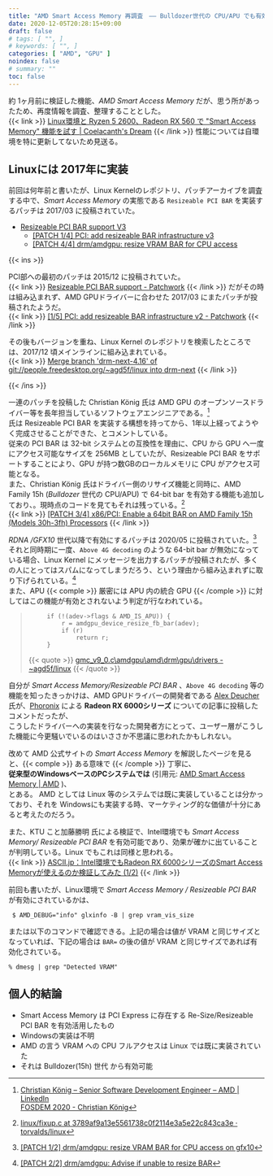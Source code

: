 ```yaml
---
title: "AMD Smart Access Memory 再調査　―― Bulldozer世代の CPU/APU でも有効可能"
date: 2020-12-05T20:28:15+09:00
draft: false
# tags: [ "", ]
# keywords: [ "", ]
categories: [ "AMD", "GPU" ]
noindex: false
# summary: ""
toc: false
---
```


約 1ヶ月前に検証した機能、*AMD Smart Access Memory* だが、思う所があったため、再度情報を調査、整理することとした。  
{{< link >}} [Linux環境と Ryzen 5 2600、Radeon RX 560 で "Smart Access Memory" 機能を試す | Coelacanth's Dream](/posts/2020/11/05/linux-amd-smart-access-memory/) {{< /link >}}
性能については自環境を特に更新してないため見送る。  

## Linuxには 2017年に実装

前回は何年前と書いたが、Linux Kernelのレポジトリ、パッチアーカイブを調査する中で、*Smart Access Memory* の実態である `Resizeable PCI BAR` を実装するパッチは 2017/03 に投稿されていた。  

 * [Resizeable PCI BAR support V3](https://lists.freedesktop.org/archives/amd-gfx/2017-March/006316.html)
    * [[PATCH 1/4] PCI: add resizeable BAR infrastructure v3](https://lists.freedesktop.org/archives/amd-gfx/2017-March/006319.html)
    * [[PATCH 4/4] drm/amdgpu: resize VRAM BAR for CPU access](https://lists.freedesktop.org/archives/amd-gfx/2017-March/006320.html)

{{< ins >}}

PCI部への最初のパッチは 2015/12 に投稿されていた。  
{{< link >}} [Resizeable PCI BAR support - Patchwork](https://patchwork.kernel.org/project/linux-pci/patch/5662C61F.50303@amd.com/) {{< /link >}}
だがその時は組み込まれず、AMD GPUドライバーに合わせた 2017/03 にまたパッチが投稿されたようだ。  
{{< link >}} [[1/5] PCI: add resizeable BAR infrastructure v2 - Patchwork](https://patchwork.kernel.org/project/linux-pci/patch/1488800428-2854-1-git-send-email-deathsimple@vodafone.de/) {{< /link >}}

その後もバージョンを重ね、Linux Kernel のレポジトリを検索したところでは、2017/12 頃メインラインに組み込まれている。  
{{< link >}} [Merge branch 'drm-next-4.16' of git://people.freedesktop.org/~agd5f/linux into drm-next](https://git.kernel.org/pub/scm/linux/kernel/git/torvalds/linux.git/commit/?h=v5.10-rc6&id=9c606cd4117a3c45e04a6616b1a0dbeb18eeee62) {{< /link >}}

{{< /ins >}}

一連のパッチを投稿した Christian König 氏は AMD GPU のオープンソースドライバー等を長年担当しているソフトウェアエンジニアである。[^christian]  
氏は Resizeable PCI BAR を実装する構想を持ってから、1年以上経ってようやく完成させることができた、とコメントしている。  
従来の PCI BAR は 32-bit システムとの互換性を理由に、CPU から GPU へ一度にアクセス可能なサイズを 256MB としていたが、Resizeable PCI BAR をサポートすることにより、GPU が持つ数GBのローカルメモリに CPU がアクセス可能となる。  
また、Christian König 氏はドライバー側のリサイズ機能と同時に、AMD Family 15h (*Bulldozer* 世代の CPU/APU) で 64-bit bar を有効する機能も追加しており、。現時点のコードを見てもそれは残っている。[^fam15h-large-bar]  
{{< link >}} [[PATCH 3/4] x86/PCI: Enable a 64bit BAR on AMD Family 15h (Models 30h-3fh) Processors](https://lists.freedesktop.org/archives/amd-gfx/2017-March/006318.html) {{< /link >}}

[^christian]: [Christian König – Senior Software Development Engineer – AMD | LinkedIn](https://de.linkedin.com/in/christian-k%C3%B6nig-35b7bbaa)<br> [FOSDEM 2020 - Christian König](https://archive.fosdem.org/2020/schedule/speaker/christian_konig/)
[^fam15h-large-bar]: [linux/fixup.c at 3789af9a13e5561738c0f2114e3a5e22c843ca3e · torvalds/linux](https://github.com/torvalds/linux/blob/3789af9a13e5561738c0f2114e3a5e22c843ca3e/arch/x86/pci/fixup.c#L684)


*RDNA /GFX10* 世代以降で有効にするパッチは 2020/05 に投稿されていた。[^gfx10-large-bar]  
それと同時期に一度、`Above 4G decoding` のような 64-bit bar が無効になっている場合、Linux Kernel にメッセージを出力するパッチが投稿されたが、多くの人にとってはスパムになってしまうだろう、という理由から組み込まれずに取り下げられている。[^drop]  
また、APU {{< comple >}} 厳密には APU 内の統合 GPU {{< /comple >}} に対してはこの機能が有効とされないよう判定が行なわれている。  

 >        	if (!(adev->flags & AMD_IS_APU)) {
 >        		r = amdgpu_device_resize_fb_bar(adev);
 >        		if (r)
 >        			return r;
 >        	}
 >
 > {{< quote >}} [gmc_v9_0.c\amdgpu\amd\drm\gpu\drivers - ~agd5f/linux](https://cgit.freedesktop.org/~agd5f/linux/tree/drivers/gpu/drm/amd/amdgpu/gmc_v9_0.c?h=amd-staging-drm-next&id=187453ff5924a98042fe2a5fb8aeacf51892d545#n1246) {{< /quote >}}

[^gfx10-large-bar]: [[PATCH 1/2] drm/amdgpu: resize VRAM BAR for CPU access on gfx10](https://lists.freedesktop.org/archives/amd-gfx/2020-May/049749.html)
[^drop]: [[PATCH 2/2] drm/amdgpu: Advise if unable to resize BAR](https://lists.freedesktop.org/archives/amd-gfx/2020-May/049752.html)

自分が *Smart Access Memory/Resizeable PCI BAR* 、`Above 4G decoding` 等の機能を知ったきっかけは、AMD GPUドライバーの開発者である [Alex Deucher](https://gitlab.freedesktop.org/agd5f) 氏が、[Phoronix](https://www.phoronix.com/scan.php?page=home) による **Radeon RX 6000シリーズ** についての記事に投稿したコメントだったが、  
こうしたドライバーへの実装を行なった開発者方にとって、ユーザー層がこうした機能に今更騒いでいるのはいささか不思議に思われたかもしれない。  

改めて AMD 公式サイトの *Smart Access Memory* を解説したページを見ると、{{< comple >}} ある意味で {{< /comple >}} 丁寧に、  
**従来型のWindowsベースのPCシステムでは** (引用元: [AMD Smart Access Memory | AMD](https://www.amd.com/ja/technologies/smart-access-memory) )、  
とある。 AMD としては Linux 等のシステムでは既に実装していることは分かっており、それを Windowsにも実装する時、マーケティング的な価値が十分にあると考えたのだろう。  

また、KTU こと加藤勝明 氏による検証で、Intel環境でも *Smart Access Memory/ Resizeable PCI BAR* を有効可能であり、効果が確かに出ていることが判明している。Linux でもこれは同様と思われる。  
{{< link >}} [ASCII.jp：Intel環境でもRadeon RX 6000シリーズのSmart Access Memoryが使えるのか検証してみた (1/2)](https://ascii.jp/elem/000/004/036/4036051/) {{< /link >}}

前回も書いたが、Linux環境で *Smart Access Memory / Resizeable PCI BAR* が有効にされているかは、  

     $ AMD_DEBUG="info" glxinfo -B | grep vram_vis_size

または以下のコマンドで確認できる。上記の場合は値が VRAM と同じサイズとなっていれば、下記の場合は `BAR=` の後の値が VRAM と同じサイズであれば有効化されている。  

    % dmesg | grep "Detected VRAM"

## 個人的結論

 * Smart Access Memory は PCI Express に存在する Re-Size/Resizeable PCI BAR を有効活用したもの
 * Windowsの実装は不明
 * AMD の言う VRAM への CPU フルアクセスは Linux では既に実装されていた
 * それは Bulldozer(15h) 世代 から有効可能
